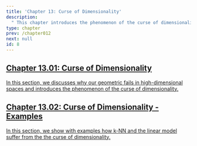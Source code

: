 ```yaml
---
title: 'Chapter 13: Curse of Dimensionality'
description:
  " This chapter introduces the phenomenon of the curse of dimensionality and discusses its effects on the behavior of machine learning models." 
type: chapter
prev: /chapter012
next: null
id: 8
---
```



<section class="c72e2d57">
  <h2 class="_5e0ebe7a">
  <a class="_46224d00 _7e2d93b5" href="/chapter13-01-cod">Chapter 13.01: Curse of Dimensionality</a>

  </h2>
  <p class="de526628">
  <a class="_46224d00 _7e2d93b5" href="/chapter13-01-cod"> In this section, we discusses why our geometric fails in high-dimensional spaces and introduces the phenomenon of the curse of dimensionality. </a>
  </p>
</section>



<section class="c72e2d57">
  <h2 class="_5e0ebe7a">
  <a class="_46224d00 _7e2d93b5" href="/chapter13-02-cod-examples">Chapter 13.02: Curse of Dimensionality - Examples</a>

  </h2>
  <p class="de526628">
  <a class="_46224d00 _7e2d93b5" href="/chapter13-02-cod-examples"> In this section, we show with examples how k-NN and the linear model suffer from the the curse of dimensionality. </a>
  </p>
</section>




